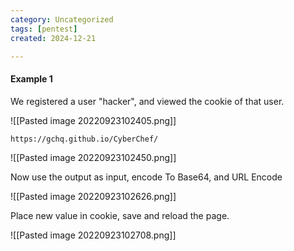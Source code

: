 ```yaml
---
category: Uncategorized
tags: [pentest]
created: 2024-12-21

---
```

#### Example 1

We registered a user "hacker", and viewed the cookie of that user.

![[Pasted image 20220923102405.png]]

```
https://gchq.github.io/CyberChef/
```

![[Pasted image 20220923102450.png]]

Now use the output as input, encode To Base64, and URL Encode

![[Pasted image 20220923102626.png]]

Place new value in cookie, save and reload the page.

![[Pasted image 20220923102708.png]]

